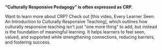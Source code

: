 **“Culturally Responsive Pedagogy” is often expressed as CRP.**&#x20;

Want to learn more about CRP? Check out \[this video, Every Learner Seen: An Introduction to Culturally Responsive Teaching], which outlines how culturally responsive teaching isn't just "one more thing" to add, but instead is the foundation of meaningful learning. It helps learners to feel seen, valued, and supported while strengthening connections, reducing barriers, and fostering success.

